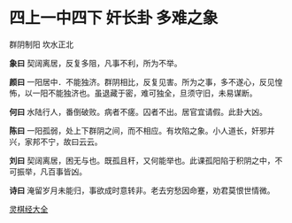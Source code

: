 # 四上一中四下 奸长卦 多难之象

群阴制阳 坎水正北

**象曰** 契阔离居，反复多阻，凡事不利，所为不举。

**颜曰** 一阳居中．不能独济。群阴相比，反复见害。所为之事，多不遂心，反见惶怖，以一阳不能独济也。虽退藏于密，难可独全，旦须守旧，未易谋断。

**何曰** 水陆行人，番倒破败。病者不瘥。囚者不出。居官宜请假。此卦大凶。

**陈曰** 一阳孤弱，处上下群阴之间，而不相应。有坎陷之象。小人道长，奸邪并兴，家邦不宁，故曰云云。

**刘曰** 契阔离居，困无与也。既孤且秆，又何能举也。此课孤阳陷于积阴之中，不可振举，凡百事皆凶。

**诗曰** 淹留岁月未能归，事欲成时意转非。老去穷愁因命蹇，劝君莫恨世情微。

[灵棋经大全](README.md)
